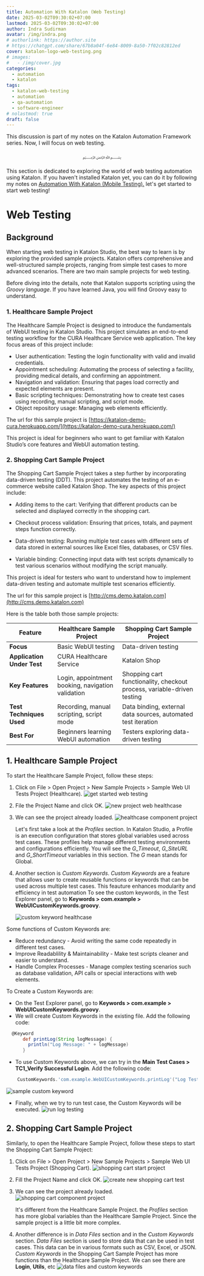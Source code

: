 ```yaml
---
title: Automation With Katalon (Web Testing)
date: 2025-03-02T09:30:02+07:00
lastmod: 2025-03-02T09:30:02+07:00
author: Indra Sudirman
avatar: /img/indra.png
# authorlink: https://author.site
# https://chatgpt.com/share/67b8a04f-6e84-8009-8a50-7f02c82812ed
cover: katalon-logo-web-testing.png
# images:
#   - /img/cover.jpg
categories:
  - automation
  - katalon
tags:
  - katalon-web-testing
  - automation
  - qa-automation
  - software-engineer
# nolastmod: true
draft: false
---
```


This discussion is part of my notes on the Katalon Automation Framework series. Now, I will focus on web testing.

<!--more-->

<p align="center">﷽</p>

This section is dedicated to exploring the world of web testing automation using Katalon. If you haven't installed Katalon yet, you can do it by following my notes on [Automation With Katalon (Mobile Testing).](/posts/2025/02/automation-with-katalon-mobile-testing/) let's get started to start web testing!

# Web Testing

## Background

When starting web testing in Katalon Studio, the best way to learn is by exploring the provided sample projects. Katalon offers comprehensive and well-structured sample projects, ranging from simple test cases to more advanced scenarios. There are two main sample projects for web testing.

Before diving into the details, note that Katalon supports scripting using the _Groovy language_. If you have learned Java, you will find Groovy easy to understand.

### 1. Healthcare Sample Project

The Healthcare Sample Project is designed to introduce the fundamentals of WebUI testing in Katalon Studio. This project simulates an end-to-end testing workflow for the CURA Healthcare Service web application. The key focus areas of this project include:

- User authentication: Testing the login functionality with valid and invalid credentials.
- Appointment scheduling: Automating the process of selecting a facility, providing medical details, and confirming an appointment.
- Navigation and validation: Ensuring that pages load correctly and expected elements are present.
- Basic scripting techniques: Demonstrating how to create test cases using recording, manual scripting, and script mode.
- Object repository usage: Managing web elements efficiently.

The url for this sample project is [https://katalon-demo-cura.herokuapp.com/](https://katalon-demo-cura.herokuapp.com/)

This project is ideal for beginners who want to get familiar with Katalon Studio’s core features and WebUI automation testing.

### 2. Shopping Cart Sample Project

The Shopping Cart Sample Project takes a step further by incorporating data-driven testing (DDT). This project automates the testing of an e-commerce website called Katalon Shop. The key aspects of this project include:

- Adding items to the cart: Verifying that different products can be selected and displayed correctly in the shopping cart.

- Checkout process validation: Ensuring that prices, totals, and payment steps function correctly.

- Data-driven testing: Running multiple test cases with different sets of data stored in external sources like Excel files, databases, or CSV files.

- Variable binding: Connecting input data with test scripts dynamically to test various scenarios without modifying the script manually.

This project is ideal for testers who want to understand how to implement data-driven testing and automate multiple test scenarios efficiently.

The url for this sample project is [http://cms.demo.katalon.com](http://cms.demo.katalon.com)

Here is the table both those sample projects:

| Feature                    | Healthcare Sample Project                         | Shopping Cart Sample Project                                           |
| -------------------------- | ------------------------------------------------- | ---------------------------------------------------------------------- |
| **Focus**                  | Basic WebUI testing                               | Data-driven testing                                                    |
| **Application Under Test** | CURA Healthcare Service                           | Katalon Shop                                                           |
| **Key Features**           | Login, appointment booking, navigation validation | Shopping cart functionality, checkout process, variable-driven testing |
| **Test Techniques Used**   | Recording, manual scripting, script mode          | Data binding, external data sources, automated test iteration          |
| **Best For**               | Beginners learning WebUI automation               | Testers exploring data-driven testing                                  |

## 1. Healthcare Sample Project

To start the Healthcare Sample Project, follow these steps:

1. Click on File > Open Project > New Sample Projects > Sample Web UI Tests Project (Healthcare). ![get started web testing](get-started-web-testing.png)

2. File the Project Name and click OK. ![new project web healthcase](new-project-web-healthcase.png)
3. We can see the project already loaded. ![healthcase component project](healthcase-component-project.png)

   Let's first take a look at the _Profiles_ section. In Katalon Studio, a Profile is an execution configuration that stores global variables used across test cases. These profiles help manage different testing environments and configurations efficiently. You will see the _G_Timeout_, _G_SiteURL_ and _G_ShortTimeout_ variables in this section. The _G_ mean stands for Global.

4. Another section is _Custom Keywords_. _Custom Keywords_ are a feature that allows user to create reusable functions or keywords that can be used across multiple test cases. This feauture enhances modularity and efficiency in test automation To see the custom keywords, in the Test Explorer panel, go to **Keywords > com.example > WebUICustomKeywords.groovy**.

   ![custom keyword healthcase](custom-keyword-healthcase.png)

Some functions of Custom Keywords are:

- Reduce redundancy - Avoid writing the same code repeatedly in different test cases.
- Improve Readablility & Maintainability - Make test scripts cleaner and easier to understand.
- Handle Complex Processes - Manage complex testing scenarios such as database validation, API calls or special interactions with web elements.

To Create a Custom Keywords are:

- On the Test Explorer panel, go to **Keywords > com.example > WebUICustomKeywords.groovy**.
- We will create Custom Keywords in the existing file. Add the following code:

```groovy
  @Keyword
	  def printLog(String logMessage) {
	  	println("Log Message: " + logMessage)
	  }
```

- To use Custom Keywords above, we can try in the **Main Test Cases > TC1_Verify Successful Login**. Add the following code:

```groovy
    CustomKeywords.'com.example.WebUICustomKeywords.printLog'("Log Testing")
```

![sample custom keyword](sample-custom-keyword.png)

- Finally, when we try to run test case, the Custom Keywords will be executed. ![run log testing](run-log-testing.png)

## 2. Shopping Cart Sample Project

Similarly, to open the Healthcare Sample Project, follow these steps to start the Shopping Cart Sample Project:

1. Click on File > Open Project > New Sample Projects > Sample Web UI Tests Project (Shopping Cart). ![shopping cart start project](shopping-cart-start-project.png)
2. Fill the Project Name and click OK. ![create new shopping cart test](create-new-shopping-cart-test.png)
3. We can see the project already loaded. ![shopping cart component project](shopping-cart-component-project.png)

   It's different from the Healthcare Sample Project. the _Profiles_ section has more global variables than the Healthcare Sample Project. Since the sample project is a little bit more complex.

4. Another difference is in _Data Files_ section and in the _Custom Keywords_ section.
   _Data Files_ section is used to store data that can be used in test cases. This data can be in various formats such as CSV, Excel, or JSON.
   _Custom Keywords_ in the Shopping Cart Sample Project has more functions than the Healthcare Sample Project. We can see there are **Login**, **Utils**, etc
   ![data files and custom keywords](data-files-and-custom-keywords.png)
